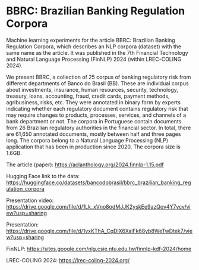 # BBRC: Brazilian Banking Regulation Corpora
Machine learning experiments for the article BBRC: Brazilian Banking Regulation Corpora, which describes an NLP corpora (dataset) with the same name as the article. It was published in the 7th Financial Technology and Natural Language Processing (FinNLP) 2024 (within LREC-COLING 2024).

We present BBRC, a collection of 25 corpus of banking regulatory risk from different departments of Banco do Brasil (BB). These are individual corpus about investments, insurance, human resources, security, technology, treasury, loans, accounting, fraud, credit cards, payment methods, agribusiness, risks, etc. They were annotated in binary form by experts indicating whether each regulatory document contains regulatory risk that may require changes to products, processes, services, and channels of a bank department or not. The corpora in Portuguese contain documents from 26 Brazilian regulatory authorities in the financial sector. In total, there are 61,650 annotated documents, mostly between half and three pages long. The corpora belong to a Natural Language Processing (NLP) application that has been in production since 2020. The corpora size is 1.6GB.

The article (paper): https://aclanthology.org/2024.finnlp-1.15.pdf

Hugging Face link to the data: https://huggingface.co/datasets/bancodobrasil/bbrc_brazilian_banking_regulation_corpora

Presentation video: https://drive.google.com/file/d/1Lk_xVno8odMJJK2yskEe9azQov4Y7vcv/view?usp=sharing

Presentation: https://drive.google.com/file/d/1vxKThA_CqDIX6XalFk68yb8WeTwDtek7/view?usp=sharing

FinNLP: https://sites.google.com/nlg.csie.ntu.edu.tw/finnlp-kdf-2024/home

LREC-COLING 2024: https://lrec-coling-2024.org/
